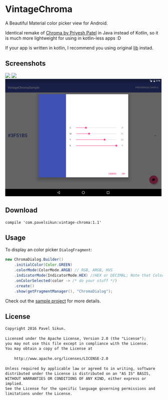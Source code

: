 # VintageChroma
A Beautiful Material color picker view for Android.

Identical remake of [Chroma by Priyesh Patel](https://github.com/ItsPriyesh/chroma) in Java instead of Kotlin, 
so it is much more lightweight for using in kotlin-less apps :D

If your app is written in kotlin, I recommend you using original [lib](https://github.com/ItsPriyesh/chroma) instad.

Screenshots
--

<img src="https://raw.githubusercontent.com/MrBIMC/VintageChroma/master/art/screen1.png" width="250">
<img src="https://raw.githubusercontent.com/MrBIMC/VintageChroma/master/art/screen2.png" width="250">
<img src="https://raw.githubusercontent.com/MrBIMC/VintageChroma/master/art/screen3.png" width="500">

Download
--------
```
compile 'com.pavelsikun:vintage-chroma:1.1'
```

Usage
-----
To display an color picker `DialogFragment`:

``` java
new ChromaDialog.Builder()
    .initialColor(Color.GREEN)
    .colorMode(ColorMode.ARGB) // RGB, ARGB, HVS
    .indicatorMode(IndicatorMode.HEX) //HEX or DECIMAL; Note that ColorMode.HSV && IndicatorMode.HEX is a bad idea
    .onColorSelected(color -> /* do your stuff */)
    .create()
    .show(getFragmentManager(), "ChromaDialog");
```

Check out the [sample project](sample) for more details.

License
-------
    Copyright 2016 Pavel Sikun.

    Licensed under the Apache License, Version 2.0 (the "License");
    you may not use this file except in compliance with the License.
    You may obtain a copy of the License at

        http://www.apache.org/licenses/LICENSE-2.0

    Unless required by applicable law or agreed to in writing, software
    distributed under the License is distributed on an "AS IS" BASIS,
    WITHOUT WARRANTIES OR CONDITIONS OF ANY KIND, either express or implied.
    See the License for the specific language governing permissions and
    limitations under the License.

